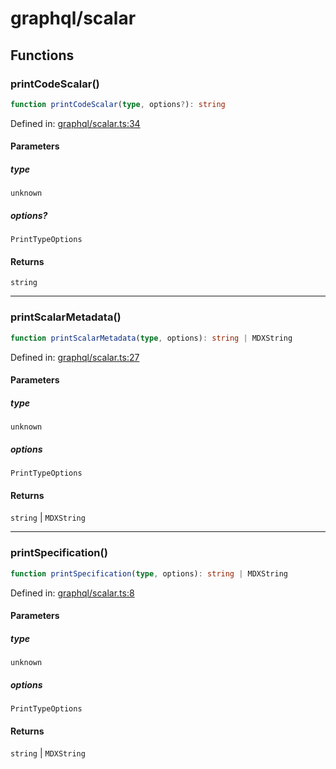 # graphql/scalar

## Functions

### printCodeScalar()

```ts
function printCodeScalar(type, options?): string
```

Defined in: [graphql/scalar.ts:34](https://github.com/graphql-markdown/graphql-markdown/blob/main/packages/printer-legacy/src/graphql/scalar.ts#L34)

#### Parameters

##### type

`unknown`

##### options?

`PrintTypeOptions`

#### Returns

`string`

***

### printScalarMetadata()

```ts
function printScalarMetadata(type, options): string | MDXString
```

Defined in: [graphql/scalar.ts:27](https://github.com/graphql-markdown/graphql-markdown/blob/main/packages/printer-legacy/src/graphql/scalar.ts#L27)

#### Parameters

##### type

`unknown`

##### options

`PrintTypeOptions`

#### Returns

`string` \| `MDXString`

***

### printSpecification()

```ts
function printSpecification(type, options): string | MDXString
```

Defined in: [graphql/scalar.ts:8](https://github.com/graphql-markdown/graphql-markdown/blob/main/packages/printer-legacy/src/graphql/scalar.ts#L8)

#### Parameters

##### type

`unknown`

##### options

`PrintTypeOptions`

#### Returns

`string` \| `MDXString`
